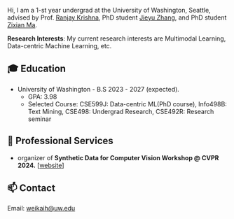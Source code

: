 Hi, I am a 1-st year undergrad at the University of Washington, Seattle, advised by Prof. [Ranjay Krishna](http://www.ranjaykrishna.com/index.html), PhD student [Jieyu Zhang](https://jieyuz2.github.io/), and PhD student [Zixian Ma](https://zixianma.github.io/).

**Research Interests**: My current research interests are Multimodal Learning, Data-centric Machine Learning, etc.

## 🎓 Education
- University of Washington - B.S  2023 - 2027 (expected).
  - GPA: 3.98
  - Selected Course: CSE599J: Data-centric ML(PhD course), Info498B: Text Mining, CSE498: Undergrad Research, CSE492R: Research seminar

## 📍 Professional Services
- organizer of **Synthetic Data for Computer Vision Workshop @ CVPR 2024.** [[website](https://syndata4cv.github.io/)]

## 📫 Contact
Email: weikaih@uw.edu
